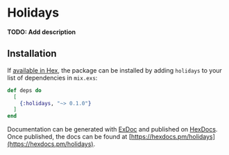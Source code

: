 # Holidays

**TODO: Add description**

## Installation

If [available in Hex](https://hex.pm/docs/publish), the package can be installed
by adding `holidays` to your list of dependencies in `mix.exs`:

```elixir
def deps do
  [
    {:holidays, "~> 0.1.0"}
  ]
end
```

Documentation can be generated with [ExDoc](https://github.com/elixir-lang/ex_doc)
and published on [HexDocs](https://hexdocs.pm). Once published, the docs can
be found at [https://hexdocs.pm/holidays](https://hexdocs.pm/holidays).

